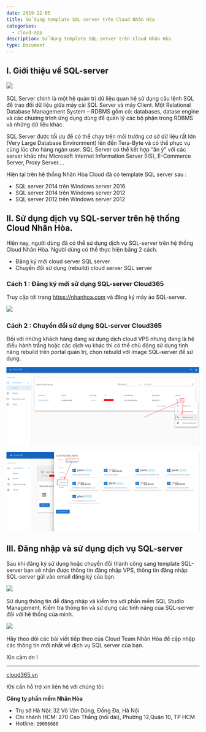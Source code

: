 ```yaml
---
date: 2019-12-05
title: Sử dụng template SQL-server trên Cloud Nhân Hòa
categories:
  - cloud-app
description: Sử dụng template SQL-server trên Cloud Nhân Hòa
type: Document
---
```


## I. Giới thiệu về SQL-server

![](/images/img-sql-server/sql-server-00.png)

SQL Server chính là một hệ quản trị dữ liệu quan hệ sử dụng câu lệnh SQL để trao đổi dữ liệu giữa máy cài SQL Server và máy Client. Một Relational Database Management System – RDBMS gồm có: databases, datase engine và các chương trình ứng dụng dùng để quản lý các bộ phận trong RDBMS và những dữ liệu khác.

SQL Server được tối ưu để có thể chạy trên môi trường cơ sở dữ liệu rất lớn (Very Large Database Environment) lên đến Tera-Byte và có thể phục vụ cùng lúc cho hàng ngàn user. SQL Server có thể kết hợp “ăn ý” với các server khác như Microsoft Internet Information Server (IIS), E-Commerce Server, Proxy Server….

Hiện tại trên hệ thống Nhân Hòa Cloud đã có template SQL server sau :
 - SQL server 2014 trên Windows server 2016
 - SQL server 2014 trên Windows server 2012
 - SQL server 2012 trên Windows server 2012


## II. Sử dụng dịch vụ SQL-server trên hệ thống Cloud Nhân Hòa. 

Hiện nay, người dùng đã có thể sử dụng dịch vụ SQL-server trên hệ thống Cloud Nhân Hòa. Người dùng có thể thực hiện bằng 2 cách.
 - Đăng ký mới cloud server SQL server
 - Chuyển đổi sử dụng (rebuild) cloud server SQL server
 
### Cách 1 : Đăng ký mới sử dụng SQL-server Cloud365 

Truy cập tới trang https://nhanhoa.com và đăng ký máy ảo SQL-server. 

![](/images/img-sql-server/sql-server-01.png)

### Cách 2 : Chuyển đổi sử dụng SQL-server Cloud365 

Đối với những khách hàng đang sử dụng dịch cloud VPS nhưng đang là hệ điều hành trắng hoặc các dịch vụ khác thì có thể chủ động sử dụng tính năng rebuild trên portal quản trị, chọn rebuild với image SQL-server để sử dụng.

![](/images/img-sql-server/screenshot.png)

![](/images/img-sql-server/screenshot_1.png)


## III. Đăng nhập và sử dụng dịch vụ SQL-server

Sau khi đăng ký sử dụng hoặc chuyển đổi thành công sang template SQL-server bạn sẽ nhận được thông tin đăng nhập VPS, thông tin đăng nhập SQL-server gửi vào email đăng ký của bạn.

![](/images/img-sql-server/sql-server-04.png)

Sử dụng thông tin để đăng nhập và kiểm tra với phần mềm SQL Studio Management. Kiểm tra thông tin và sử dụng các tính năng của SQL-server đối với hệ thống của mình.

![](/images/img-sql-server/sql-server-05.png)

Hãy theo dõi các bài viết tiếp theo của Cloud Team Nhân Hòa để cập nhập các thông tin mới nhất về dịch vụ SQL server của bạn.

Xin cảm ơn !

---
<a href="https://cloud365.vn/" target="_blank">cloud365.vn</a>

Khi cần hỗ trợ xin liên hệ với chúng tôi:

**Công ty phần mềm Nhân Hòa**
- Trụ sở Hà Nội: 32 Võ Văn Dũng, Đống Đa, Hà Nội
- Chi nhánh HCM: 270 Cao Thắng (nối dài), Phường 12,Quận 10, TP HCM
- Hotline: `19006680`